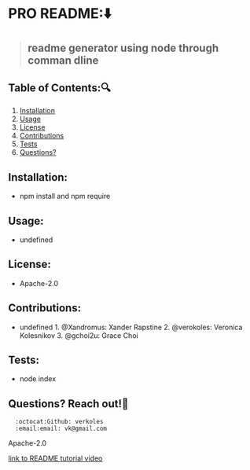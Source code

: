 # PRO README::arrow_down: 
 
  
  > ## readme generator using node through comman dline

   ## Table of Contents::mag:
   1. [ Installation ](#installation)
   2. [ Usage ](#usage)
   3. [ License ](#license)
   4. [ Contributions ](#contributing)
   5. [ Tests ](#tests) 
   6. [ Questions? ](#reach-out)

   ## Installation:
   -  npm install and npm require
   ## Usage:
   -  undefined
   ## License:
   -  Apache-2.0
   ## Contributions:
   -  undefined 
     1.  @Xandromus: Xander Rapstine
     2.  @verokoles: Veronica Kolesnikov 
     3.  @gchoi2u: Grace Choi
  
   ## Tests:
   -  node index

   ## Questions? Reach out!:raising_hand:
      :octocat:Github: verkoles
      :email:email: vk@gmail.com

Apache-2.0

[link to README tutorial video]()
